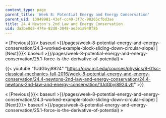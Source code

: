 ```yaml
---
content_type: page
parent_title: 'Week 8: Potential Energy and Energy Conservation'
parent_uid: 13949981-43ef-cc49-3f7c-98265cfbd3ae
title: 24.4 Newton's 2nd Law and Energy Conservation
uid: da2be0d8-474e-82d8-3048-ae3e1a948f86
---
```


« [Previous]({{< baseurl >}}/pages/week-8-potential-energy-and-energy-conservation/24.3-worked-example-block-sliding-down-circular-slope) | [Next]({{< baseurl >}}/pages/week-8-potential-energy-and-energy-conservation/25.1-force-is-the-derivative-of-potential) »

{{< youtube "1UdGbyj8924" "https://ocw.mit.edu/courses/physics/8-01sc-classical-mechanics-fall-2016/week-8-potential-energy-and-energy-conservation/24.4-newtons-2nd-law-and-energy-conservation/24.4-newtons-2nd-law-and-energy-conservation/1UdGbyj8924.vtt" >}}

« [Previous]({{< baseurl >}}/pages/week-8-potential-energy-and-energy-conservation/24.3-worked-example-block-sliding-down-circular-slope) | [Next]({{< baseurl >}}/pages/week-8-potential-energy-and-energy-conservation/25.1-force-is-the-derivative-of-potential) »